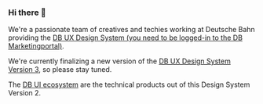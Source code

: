 ### Hi there 👋

We're a passionate team of creatives and techies working at Deutsche Bahn providing the [DB UX Design System (you need to be logged-in to the DB Marketingportal)](https://marketingportal.extranet.deutschebahn.com/marketingportal/Design-Anwendungen/db-ux-design-system).

We're currently finalizing a new version of the [DB UX Design System Version 3](https://db-ux-design-system.github.io/), so please stay tuned.

The [DB UI ecosystem](https://db-ui.github.io/#en) are the technical products out of this Design System Version 2.

<!--

**Here are some ideas to get you started:**

🙋‍♀️ A short introduction - what is your organization all about?
🌈 Contribution guidelines - how can the community get involved?
👩‍💻 Useful resources - where can the community find your docs? Is there anything else the community should know?
🍿 Fun facts - what does your team eat for breakfast?
🧙 Remember, you can do mighty things with the power of [Markdown](https://docs.github.com/github/writing-on-github/getting-started-with-writing-and-formatting-on-github/basic-writing-and-formatting-syntax)
-->

